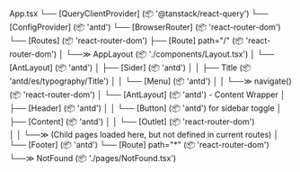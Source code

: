 App.tsx
└── [QueryClientProvider] (📦 '@tanstack/react-query')
    └── [ConfigProvider] (📦 'antd')
        └── [BrowserRouter] (📦 'react-router-dom')
            └── [Routes] (📦 'react-router-dom')
                ├── [Route] path="/" (📦 'react-router-dom')
                │   └──≫ AppLayout (📦 './components/Layout.tsx')
                │       └── [AntLayout] (📦 'antd')
                │           ├── [Sider] (📦 'antd')
                │           │   ├── Title (📦 'antd/es/typography/Title')
                │           │   └── [Menu] (📦 'antd')
                │           │       └──≫ navigate() (📦 'react-router-dom')
                │           └── [AntLayout] (📦 'antd') - Content Wrapper
                │               ├── [Header] (📦 'antd')
                │               │   └── [Button] (📦 'antd') for sidebar toggle
                │               ├── [Content] (📦 'antd')
                │               │   └── [Outlet] (📦 'react-router-dom')  
                │               │       └──≫ (Child pages loaded here, but not defined in current routes)
                │               └── [Footer] (📦 'antd')
                └── [Route] path="*" (📦 'react-router-dom')
                    └──≫ NotFound (📦 './pages/NotFound.tsx')
